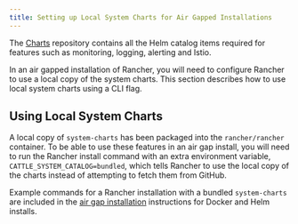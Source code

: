 ```yaml
---
title: Setting up Local System Charts for Air Gapped Installations
---
```


<head>
  <link rel="canonical" href="https://ranchermanager.docs.rancher.com/getting-started/installation-and-upgrade/resources/local-system-charts"/>
</head>

The [Charts](https://github.com/rancher/charts) repository contains all the Helm catalog items required for features such as monitoring, logging, alerting and Istio.

In an air gapped installation of Rancher, you will need to configure Rancher to use a local copy of the system charts. This section describes how to use local system charts using a CLI flag.

## Using Local System Charts

A local copy of `system-charts` has been packaged into the `rancher/rancher` container. To be able to use these features in an air gap install, you will need to run the Rancher install command with an extra environment variable, `CATTLE_SYSTEM_CATALOG=bundled`, which tells Rancher to use the local copy of the charts instead of attempting to fetch them from GitHub.

Example commands for a Rancher installation with a bundled `system-charts` are included in the [air gap installation](air-gapped.md) instructions for Docker and Helm installs.
